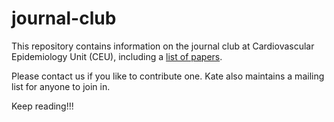 # journal-club

This repository contains information on the journal club at Cardiovascular Epidemiology Unit (CEU), including a [list of papers](list-of-papers.md).

Please contact us if you like to contribute one. Kate also maintains a mailing list for anyone to join in.

Keep reading!!!
